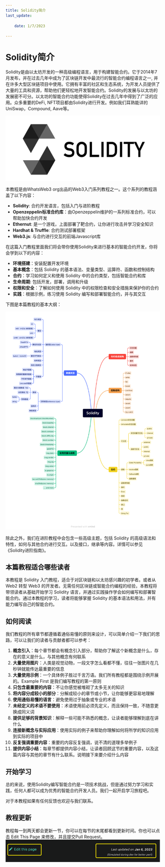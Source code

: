```yaml
---
title: Solidity简介
last_update:

    date: 1/7/2023

---
```


# Solidity简介

Solidity是由以太坊开发的一种高级编程语言，用于构建智能合约。它于2014年7月发布，并在过去几年中成为了区块链开发中最流行的智能合约编程语言之一, 并在许多大型区块链项目中使用。它拥有丰富的社区和生态系统，为开发人员提供了大量的工具和资源，帮助他们更轻松地开发智能合约。Solidity的发展与以太坊的发展密不可分。以太坊的智能合约功能使得Solidity在过去几年中得到了广泛的应用。众多重要的DeFi, NFT项目都由Solidity进行开发。例如我们耳熟能详的UniSwap，Compound, Aave等。

![Untitled](assets/intro/Untitled.png)

本教程是由WhatsWeb3 org出品的Web3入门系列教程之一。这个系列的教程涵盖了以下内容：

* **Solidity**: 合约开发语言，包括入门与进阶教程
* **Openzeppelin标准合约库**：由Openzeppelin维护的一系列标准合约，可以帮助加快合约开发
* **Ethernut**: 是一个游戏，上面部署了靶合约，让你进行攻击并学习安全知识
* **Hardhat & Truffle**: 合约测试部署框架
* **Web3.js**: 与合约进行交互的前端Javascript库

在这篇入门教程里面我们将会带你使用Solidity来进行基本的智能合约开发，你将会学到以下的内容：

* **环境搭建**：安装配置开发环境
* **基本概念**：包括 Solidity 的基本语法、变量类型、运算符、函数和控制结构
* **合约**：学习如何定义和使用 Solidity 中的合约类型，包括智能合约和库
* **生命周期**: 包括开发，部署，调用和升级
* **权限和安全**：了解如何使用 Solidity 中的权限检查和安全措施来保护你的合约
* **实践**：根据示例，练习使用 Solidity 编写和部署智能合约，并与其交互

下图是本篇教程的基本大纲：

![Untitled](assets/intro/SolidityOutline.png)

除此之外，我们在进阶教程中会包含一些高级主题，包括 Solidity 的高级语法和特性，如何与其他合约进行交互。以及接口，继承等内容。详情可以参见《Solidity进阶指南》。

## 本篇教程适合哪些读者

本教程是 Solidity 入门教程，适合于对区块链和以太坊感兴趣的初学者。或者从 Web2 转型 Web3 的开发者。无需任何区块链或智能合约编程的经验，本教程将带领读者从基础开始学习 Solidity 语言，并通过实践操作学会如何编写和部署智能合约。通过本教程的学习，读者将能够掌握 Solidity 的基本语法和用法，并有能力编写自己的智能合约。

## 如何阅读

我们教程的所有章节都遵循着通俗易懂的原则来设计，可以简单介绍一下我们的思路，可以让我们的读者与贡献者都可以参考：

01. **概念引入**：每个章节都会有概念引入部分，帮助你了解这个新概念是什么，存在的意义是什么，与其他概念有何联系
02. **大量使用图片**：人类是视觉动物，一段文字怎么看都不懂，往往一张图片在几秒钟就能传达最重要的信息
03. **大量使用示例**：一个具体例子胜过千言万语。我们所有教程都是围绕示例开展的。Example First 是我们编写教程的第一原则
04. **只包含最重要的内容**：不让你感觉被堆砌了太多无关的知识
05. **将内容分成较小的部分**：分解成较小的章节或小节，让你能够更容易地理解
06. **使用通俗易懂的语言**：避免使用过于抽象或专业的术语
07. **未经定义的术语不要使用**：术语使用前必须先定义，而且保持一致，不随意更换成同义词
08. **提供足够的背景知识**：解释一些可能不熟悉的概念，让读者能够理解到底在讲什么
09. **连接新概念与实际应用**：使用实际的例子来帮助你理解如何将所学的知识应用到实际的项目中
10. **反复强调重要内容**：重要的内容反复强调，说不清的道理多举例子
10. **提供内容小结**：每章节都提供内容小结，让读者回顾这节的重要内容，以及这篇内容与其他的章节有什么联系。说明接下来要介绍什么内容

## 开始学习

总的来说，使用Solidity编写智能合约是一项技术挑战，但是通过努力学习和实践，任何人都可以成为优秀的智能合约开发人员。我们一起开启学习旅程吧。

对于本教程如果有任何反馈也欢迎与我们联系。

## 教程更新

教程每一到两天都会更新一节，你可以在每节的末尾都看到更新时间。你也可以点击 Edit This Page 来修改，并且提交Pull Request。
![](./assets/intro/0473be1ba9184dc0b9aa128a6923137b.png)

